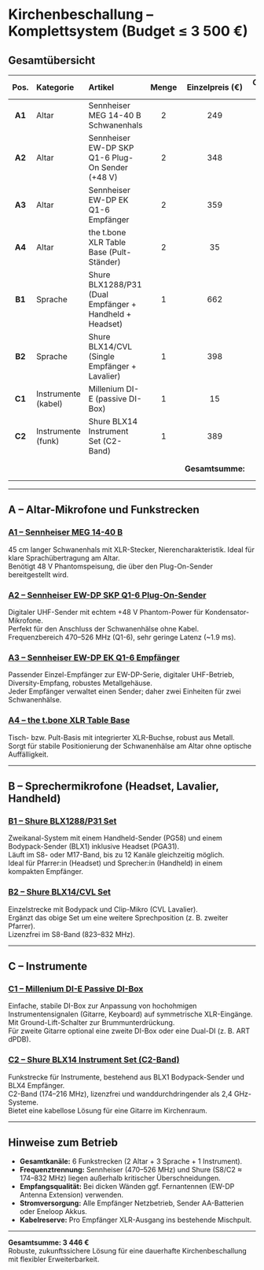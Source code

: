 # Kirchenbeschallung – Komplettsystem (Budget ≤ 3 500 €)

## Gesamtübersicht

| Pos. | Kategorie | Artikel | Menge | Einzelpreis (€) | Gesamt (€) |
|:--:|:--|:--|:--:|:--:|:--:|
| **A1** | Altar | Sennheiser MEG 14-40 B Schwanenhals | 2 | 249 | **498** |
| **A2** | Altar | Sennheiser EW-DP SKP Q1-6 Plug-On Sender (+48 V) | 2 | 348 | **696** |
| **A3** | Altar | Sennheiser EW-DP EK Q1-6 Empfänger | 2 | 359 | **718** |
| **A4** | Altar | the t.bone XLR Table Base (Pult-Ständer) | 2 | 35 | **70** |
| **B1** | Sprache | Shure BLX1288/P31 (Dual Empfänger + Handheld + Headset) | 1 | 662 | **662** |
| **B2** | Sprache | Shure BLX14/CVL (Single Empfänger + Lavalier) | 1 | 398 | **398** |
| **C1** | Instrumente (kabel) | Millenium DI-E (passive DI-Box) | 1 | 15 | **15** |
| **C2** | Instrumente (funk) | Shure BLX14 Instrument Set (C2-Band) | 1 | 389 | **389** |
|  |  |  |  | **Gesamtsumme:** | **3 446 €** |

---

## A – Altar-Mikrofone und Funkstrecken

### [A1 – Sennheiser MEG 14-40 B](https://www.thomann.de/at/sennheiser_meg_14_40_b.htm)
45 cm langer Schwanenhals mit XLR-Stecker, Nierencharakteristik. Ideal für klare Sprachübertragung am Altar.  
Benötigt 48 V Phantomspeisung, die über den Plug-On-Sender bereitgestellt wird.

### [A2 – Sennheiser EW-DP SKP Q1-6 Plug-On-Sender](https://www.thomann.de/at/sennheiser_ew_dp_skp_q1_6.htm)
Digitaler UHF-Sender mit echtem +48 V Phantom-Power für Kondensator-Mikrofone.  
Perfekt für den Anschluss der Schwanenhälse ohne Kabel.  
Frequenzbereich 470–526 MHz (Q1-6), sehr geringe Latenz (~1.9 ms).

### [A3 – Sennheiser EW-DP EK Q1-6 Empfänger](https://www.thomann.de/at/sennheiser_ew_dp_ek_q1_6.htm)
Passender Einzel-Empfänger zur EW-DP-Serie, digitaler UHF-Betrieb, Diversity-Empfang, robustes Metallgehäuse.  
Jeder Empfänger verwaltet einen Sender; daher zwei Einheiten für zwei Schwanenhälse.

### [A4 – the t.bone XLR Table Base]((https://www.thomann.at/the_tbone_tischfuss.htm))
Tisch- bzw. Pult-Basis mit integrierter XLR-Buchse, robust aus Metall.  
Sorgt für stabile Positionierung der Schwanenhälse am Altar ohne optische Auffälligkeit.

---

## B – Sprechermikrofone (Headset, Lavalier, Handheld)

### [B1 – Shure BLX1288/P31 Set](https://www.thomann.de/at/shure_blx1288_p31_m17.htm)
Zweikanal-System mit einem Handheld-Sender (PG58) und einem Bodypack-Sender (BLX1) inklusive Headset (PGA31).  
Läuft im S8- oder M17-Band, bis zu 12 Kanäle gleichzeitig möglich.  
Ideal für Pfarrer:in (Headset) und Sprecher:in (Handheld) in einem kompakten Empfänger.

### [B2 – Shure BLX14/CVL Set](https://www.thomann.de/at/shure_blx14_cvl_s8.htm)
Einzelstrecke mit Bodypack und Clip-Mikro (CVL Lavalier).  
Ergänzt das obige Set um eine weitere Sprechposition (z. B. zweiter Pfarrer).  
Lizenzfrei im S8-Band (823–832 MHz).

---

## C – Instrumente

### [C1 – Millenium DI-E Passive DI-Box](https://www.thomann.de/at/millenium_die_di_box.htm)
Einfache, stabile DI-Box zur Anpassung von hochohmigen Instrumentensignalen (Gitarre, Keyboard) auf symmetrische XLR-Eingänge.  
Mit Ground-Lift-Schalter zur Brummunterdrückung.  
Für zweite Gitarre optional eine zweite DI-Box oder eine Dual-DI (z. B. ART dPDB).

### [C2 – Shure BLX14 Instrument Set (C2-Band)](https://www.thomann.de/at/shure_blx14_c2.htm)
Funkstrecke für Instrumente, bestehend aus BLX1 Bodypack-Sender und BLX4 Empfänger.  
C2-Band (174–216 MHz), lizenzfrei und wanddurchdringender als 2,4 GHz-Systeme.  
Bietet eine kabellose Lösung für eine Gitarre im Kirchenraum.

---

## Hinweise zum Betrieb

- **Gesamtkanäle:** 6 Funkstrecken (2 Altar + 3 Sprache + 1 Instrument).  
- **Frequenztrennung:** Sennheiser (470–526 MHz) und Shure (S8/C2 ≈ 174–832 MHz) liegen außerhalb kritischer Überschneidungen.  
- **Empfangsqualität:** Bei dicken Wänden ggf. Fernantennen (EW-DP Antenna Extension) verwenden.  
- **Stromversorgung:** Alle Empfänger Netzbetrieb, Sender AA-Batterien oder Eneloop Akkus.  
- **Kabelreserve:** Pro Empfänger XLR-Ausgang ins bestehende Mischpult.  

---

**Gesamtsumme: 3 446 €**  
Robuste, zukunftssichere Lösung für eine dauerhafte Kirchenbeschallung mit flexibler Erweiterbarkeit.
